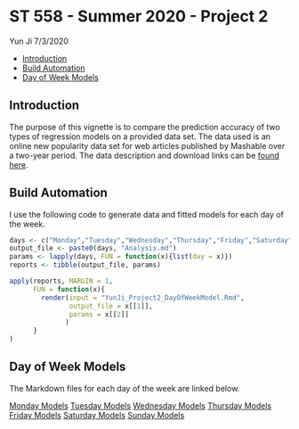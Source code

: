 ST 558 - Summer 2020 - Project 2
================
Yun Ji
7/3/2020

  - [Introduction](#introduction)
  - [Build Automation](#build-automation)
  - [Day of Week Models](#day-of-week-models)

## Introduction

The purpose of this vignette is to compare the prediction accuracy of
two types of regression models on a provided data set. The data used is
an online new popularity data set for web articles published by Mashable
over a two-year period. The data description and download links can be
[found
here](https://archive.ics.uci.edu/ml/datasets/Online+News+Popularity#).

## Build Automation

I use the following code to generate data and fitted models for each day
of the week.

``` r
days <- c("Monday","Tuesday","Wednesday","Thursday","Friday","Saturday","Sunday")
output_file <- paste0(days, "Analysis.md")
params <- lapply(days, FUN = function(x){list(day = x)})
reports <- tibble(output_file, params)

apply(reports, MARGIN = 1,
      FUN = function(x){
        render(input = "YunJi_Project2_DayOfWeekModel.Rmd", 
               output_file = x[[1]], 
               params = x[[2]]
              )
      }
)
```

## Day of Week Models

The Markdown files for each day of the week are linked below.

[Monday Models](MondayAnalysis.md) [Tuesday Models](TuesdayAnalysis.md)
[Wednesday Models](WednesdayAnalysis.md) [Thursday
Models](ThursdayAnalysis.md) [Friday Models](FridayAnalysis.md)
[Saturday Models](SaturdayAnalysis.md) [Sunday
Models](SundayAnalysis.md)
